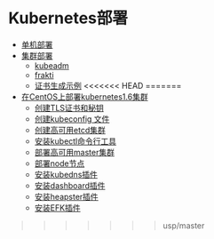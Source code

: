 # Kubernetes部署

- [单机部署](single.md)
- [集群部署](cluster.md)
  - [kubeadm](kubeadm.md)
  - [frakti](frakti/index.md)
  - [证书生成示例](certificate.md)
<<<<<<< HEAD
=======
- [在CentOS上部署kubernetes1.6集群](在CentOS上部署kubernetes1.6集群.md)
  - [创建TLS证书和秘钥](deploy/centos/01-创建TLS证书和密钥.md)
  - [创建kubeconfig 文件](创建kubeconfig文件.md)
  - [创建高可用etcd集群](03-创建高可用etcd集群.md)
  - [安装kubectl命令行工具](04-安装kubectl命令行工具.md)
  - [部署高可用master集群](05-部署高可用master集群.md)
  - [部署node节点](06-部署node节点.md)
  - [安装kubedns插件](07-安装kubedns插件.md)
  - [安装dashboard插件](08-安装dashboard插件.md)
  - [安装heapster插件](09-安装heapster插件.md)
  - [安装EFK插件](10-安装EFK插件.md)
>>>>>>> usp/master


